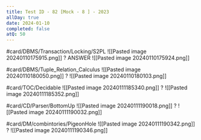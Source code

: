 ```yaml
---
title: Test ID - 82 [Mock - 8 ] - 2023
allDay: true
date: 2024-01-10
completed: false
atQ: 50
---
```

#card/DBMS/Transaction/Locking/S2PL
![[Pasted image 20240110175915.png]]
?
ANSWER 
![[Pasted image 20240110175924.png]]

#card/DBMS/Tuple_Relation_Calculus
![[Pasted image 20240110180050.png]]
?
![[Pasted image 20240110180103.png]] 

#card/TOC/Decidable 
![[Pasted image 20240111185340.png]]
?
![[Pasted image 20240111185352.png]] 

#card/CD/Parser/BottomUp
![[Pasted image 20240111190018.png]]
?
![[Pasted image 20240111190032.png]] <!--SR:!2024-01-28,4,170-->

#card/DM/combintories/PigeonHole
![[Pasted image 20240111190342.png]]
?
![[Pasted image 20240111190346.png]] 

